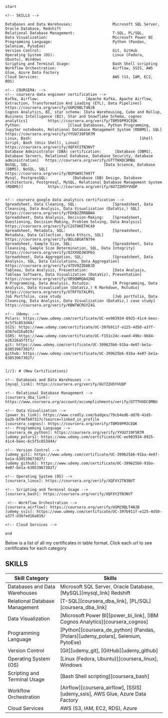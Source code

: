 ```
start

<!-- SKILLS -->

Databases and Data Warehouses:                  Microsoft SQL Server, Oracle Database, Redshift
Relational Database Management:                 T-SQL, PL/SQL,
Data Visualization:                             Microsoft Power BI
Programming Language:                           Python (Pandas, Selenium, PytoExe)
Version Control:                                Git, GitHub
Operating System (OS):                          Linux (Fedora, Ubuntu), Windows
Scripting and Terminal Usage:                   Bash Shell scripting
Workflow Orchestration:                         Airflow, SSIS, AWS Glue, Azure Data Factory
Cloud Services:                                 AWS (S3, IAM, EC2, RDS)

<!-- COURSERA: -->
<!-- coursera data engineer certification -->
Kafka, Airflow:                     [Apache Kafka, Apache Airflow, Extraction, Transformation And Loading (ETL), Data Pipelines]                        https://coursera.org/verify/UGM29BLT4NJB
Cognos Analytics, BI, star schema: [Data Warehousing, Cube and Rollup, Business Intelligence (BI), Star and Snowflake Schema, cognos analytics]         https://coursera.org/verify/T8M59PM3CEQK
Python:                     [Cloud Databases, Python Programming, Jupyter notebooks, Relational Database Management System (RDBMS), SQL]                https://coursera.org/verify/YYUU739F5R7M
Linux, Bash:                                                [Shell Script, Bash (Unix Shell), Linux]                                                    https://coursera.org/verify/XQFXY2TN3NVT
Database Administrator (DBA) certification:      [Database (DBMS), Database Servers, Relational Database, Database Security, database administration]   https://coursera.org/verify/GTTTHXDC8MBU
NoSQL, SQL:                                 [Data Science, Database (DBMS), NoSQL, SQL]                                                                 https://coursera.org/verify/BUPGWXC7H97T
Mysql, PostgresSQL:           [Database (DB) Design, Database Architecture, Postgresql, MySQL, Relational Database Management System (RDBMS)]           https://coursera.org/verify/6U7ZZH5YVUQP


<!-- coursera google data analytics certification -->
Spreadsheet, Data Cleaning, SQL:                [Spreadsheet, Data Cleansing, Data Analysis, Data Visualization (DataViz,) SQL]                         https://coursera.org/verify/FEKB2ZRRBBW4
Spreadsheet, Data Analysis, Decision-Making:    [Spreadsheet, Questioning, Decision-Making, Problem Solving, Data Analysis]                             https://coursera.org/verify/C2GTAKETHC49
Spreadsheet, Metadata, SQL:                     [Spreadsheet, Metadata, Data Collection, Data Ethics, SQL]                                              https://coursera.org/verify/BGLGBUATN794
Spreadsheet, Sample Size, SQL:                  [Spreadsheet, Data Cleansing, Sample Size Determination, SQL, Data Integrity]                           https://coursera.org/verify/82XXXDJW3PEG
Spreadsheet, Data Aggregation, SQL:             [Spreadsheet, Data Analysis, SQL, Data Calculations, Data Aggregation]                                  https://coursera.org/verify/47DV9ZZDABJD
Tableau, Data Analysis, Presentation:           [Data Analysis, Tableau Software, Data Visualization (DataViz), Presentation]                           https://coursera.org/verify/XR9QWMQA42NQ
R Programming, Data Analysis, Rstudio:          [R Programming, Data Analysis, Data Visualization (DataViz,) R Markdown, Rstudio]                       https://coursera.org/verify/6TRFTU7XLMYL
Job Portfolio, case study                       [Job portfolio, Data Cleansing, Data Analysis, Data Visualization (DataViz,) case study]                https://coursera.org/verify/KBWTWCRGYZ4G

<!-- Udemy: -->
Polars: https://www.udemy.com/certificate/UC-ee903934-8925-41c4-beec-6c5f5c853d44/
SSIS: https://www.udemy.com/certificate/UC-397b911f-e125-4d50-a37f-d36fed16a019/
SSRS: https://www.udemy.com/certificate/UC-f151c24c-eaed-496c-9b84-e26326a5f5f1/
git: https://www.udemy.com/certificate/UC-399625b6-91ba-4e07-be1a-63053967302f/
github: https://www.udemy.com/certificate/UC-399625b6-91ba-4e07-be1a-63053967302f/


[//]: # (New Certifications)

<!-- Databases and Data Warehouses -->
[mysql_link]: https://coursera.org/verify/6U7ZZH5YVUQP

<!-- Relational Database Management -->
[coursera_dba_link]: https://www.coursera.org/account/accomplishments/verify/GTTTHXDC8MBU

<!-- Data Visualization -->
[power_bi_link]: https://www.credly.com/badges/79cb4ed6-dd70-41d5-ba2b-bf46fb07317c?source=linked_in_profile
[coursera_cognos]: https://coursera.org/verify/T8M59PM3CEQK
<!-- Programming Language -->
[coursera_de_python]: https://coursera.org/verify/YYUU739F5R7M
[udemy_polars]: https://www.udemy.com/certificate/UC-ee903934-8925-41c4-beec-6c5f5c853d44/

<!-- Version Control -->
[udemy_git]: https://www.udemy.com/certificate/UC-399625b6-91ba-4e07-be1a-63053967302f/
[udemy_github]: https://www.udemy.com/certificate/UC-399625b6-91ba-4e07-be1a-63053967302f/

<!-- Operating System (OS) -->
[coursera_linux]: https://coursera.org/verify/XQFXY2TN3NVT

<!-- Scripting and Terminal Usage -->
[coursera_bash]: https://coursera.org/verify/XQFXY2TN3NVT

 <!-- Workflow Orchestration -->
[coursera_airflow]: https://coursera.org/verify/UGM29BLT4NJB
[udemy_ssis]: https://www.udemy.com/certificate/UC-397b911f-e125-4d50-a37f-d36fed16a019/

<!-- Cloud Services -->

end
```

Below is a list of all my certificates in table format. Click each url to see certificates for each category

<div align="left">

## SKILLS

| Skill Category                    | Skills                                                                             |
| --------------------------------- | ---------------------------------------------------------------------------------- |
| Databases and Data Warehouses     | Microsoft SQL Server, Oracle Database, [MySQL][mysql_link] Redshift                |
| Relational Database Management    | [T-SQL][coursera_dba_link], [PL/SQL][coursera_dba_link]                            |
| Data Visualization                | [Microsoft Power BI][power_bi_link], [IBM Cognos Analytics][coursera_cognos]       |
| Programming Language              | [Python][coursera_de_python] (Pandas, [Polars][udemy_polars], Selenium, PytoExe)   |
| Version Control                   | [Git][udemy_git], [GitHub][udemy_github]                                           |
| Operating System (OS)             | [Linux (Fedora, Ubuntu)][coursera_linux], Windows                                  |
| Scripting and Terminal Usage      | [Bash Shell scripting][coursera_bash]                                              |
| Workflow Orchestration            | [Airflow][coursera_airflow], [SSIS][udemy_ssis], AWS Glue, Azure Data Factory      |
| Cloud Services                    | AWS (S3, IAM, EC2, RDS), Azure                                                     |

</div>


